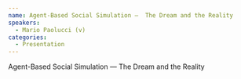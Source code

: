 ```yaml
--- 
name: Agent-Based Social Simulation —  The Dream and the Reality 
speakers: 
  - Mario Paolucci (v)
categories:
  - Presentation
---
```


Agent-Based Social Simulation —  The Dream and the Reality